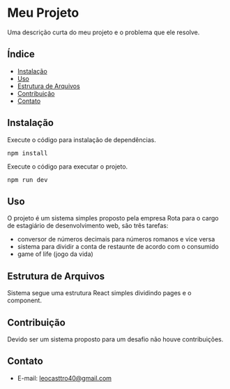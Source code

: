# Meu Projeto

Uma descrição curta do meu projeto e o problema que ele resolve.

## Índice

- [Instalação](#instalação)
- [Uso](#uso)
- [Estrutura de Arquivos](#estrutura-de-arquivos)
- [Contribuição](#contribuição)
- [Contato](#contato)

## Instalação

Execute o código para instalação de dependências.
<pre>
npm install
</pre>

Execute o código para executar o projeto.
<pre>
npm run dev
</pre>

## Uso

O projeto é um sistema simples proposto pela empresa Rota para o cargo de estagiário de desenvolvimento web, são três tarefas:
- conversor de números decimais para números romanos e vice versa
- sistema para dividir a conta de restaunte de acordo com o consumido
- game of life (jogo da vida)

## Estrutura de Arquivos

Sistema segue uma estrutura React simples dividindo pages e o component.

## Contribuição

Devido ser um sistema proposto para um desafio não houve contribuições.


## Contato

- E-mail: leocasttro40@gmail.com

